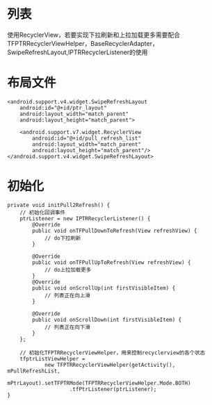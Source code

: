 
# 列表


使用RecyclerView，若要实现下拉刷新和上拉加载更多需要配合TFPTRRecyclerViewHelper，BaseRecyclerAdapter，SwipeRefreshLayout,IPTRRecyclerListener的使用


# 布局文件
    
    <android.support.v4.widget.SwipeRefreshLayout
        android:id="@+id/ptr_layout"
        android:layout_width="match_parent"
        android:layout_height="match_parent">

        <android.support.v7.widget.RecyclerView
            android:id="@+id/pull_refresh_list"
            android:layout_width="match_parent"
            android:layout_height="match_parent"/>
    </android.support.v4.widget.SwipeRefreshLayout>
    



# 初始化
    private void initPull2Refresh() {
        // 初始化回调事件
        ptrListener = new IPTRRecyclerListener() {
            @Override
            public void onTFPullDownToRefresh(View refreshView) {
                // do下拉刷新
            }

            @Override
            public void onTFPullUpToRefresh(View refreshView) {
                // do上拉加载更多
            }
            @Override
            public void onScrollUp(int firstVisibleItem) {
                // 列表正在向上滑
            }

            @Override
            public void onScrollDown(int firstVisibleItem) {
                // 列表正在向下滑
            }
        };

        // 初始化TFPTRRecyclerViewHelper，用来控制recyclerview的各个状态
        tfptrListViewHelper =
                new TFPTRRecyclerViewHelper(getActivity(), mPullRefreshList,
                        mPtrLayout).setTFPTRMode(TFPTRRecyclerViewHelper.Mode.BOTH)
                        .tfPtrListener(ptrListener);
    }
    